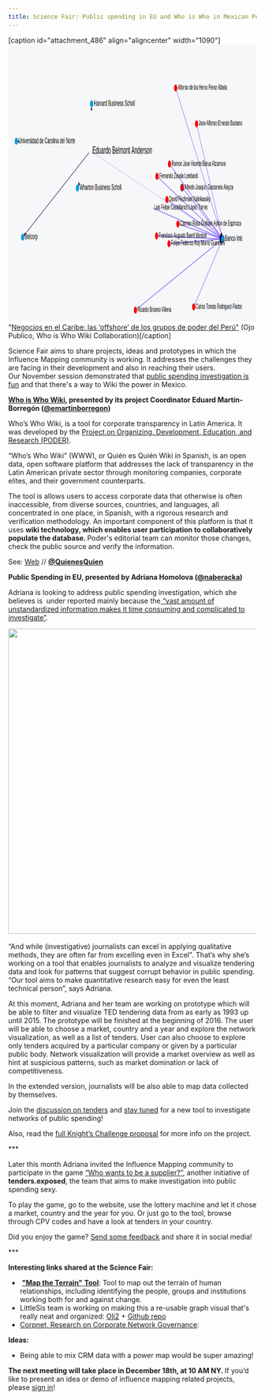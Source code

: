 ```yaml
---
title: Science Fair: Public spending in EU and Who is Who in Mexican Power
---
```


[caption id="attachment_486" align="aligncenter" width="1090"]<img class="wp-image-486" src="/assets/images/whoiswho.png" alt="quienesquienpoder_oct2015" width="1090" height="561" /> "<a href="http://ojo-publico.com/102/negocios-en-el-Caribe-las-%20offshore-de-los-grupos-de-poder-del-Peru" target="_blank">Negocios en el Caribe: las ‘offshore’ de los grupos de poder del Perú"</a> (Ojo Publico, Who is Who Wiki Collaboration)[/caption]

Science Fair aims to share projects, ideas and prototypes in which the Influence Mapping community is working. It addresses the challenges they are facing in their development and also in reaching their users. Our November session demonstrated that <a href="http://supplier.tenders.exposed/" target="_blank">public spending investigation is fun</a> and that there's a way to Wiki the power in Mexico.

<!--more-->
<p class="p1"><span class="s1"><b><a href="https://www.quienesquien.wiki/P%C3%A1gina_principal" target="_blank">Who is Who Wiki</a>, presented by its project Coordinator Eduard Martín-Borregón (<a href="https://twitter.com/emartinborregon" target="_blank">@emartinborregon</a>)</b></span></p>
<p class="p1"><span class="s1">Who’s Who Wiki, is a tool for corporate transparency in Latin America. It was developed by the <a href="http://projectpoder.org/es/" target="_blank">Project on Organizing, Development, Education, and Research (PODER)</a>. </span></p>
<p class="p1"><span class="s1">“Who’s Who Wiki” (WWW), or Quién es Quién Wiki in Spanish, is an open data, open software platform that addresses the lack of transparency in the Latin American private sector through monitoring companies, corporate elites, and their government counterparts. </span></p>
<p class="p1"><span class="s1">The tool is allows users to access corporate data that otherwise is often inaccessible, from diverse sources, countries, and languages, all concentrated in one place, in Spanish, with a rigorous research and verification methodology. An important component of this platform is that it uses <b>wiki technology, which enables user participation to collaboratively populate the database. </b>Poder's editorial team can monitor those changes, check the public source and verify the information.</span></p>
See:
<a href="https://www.quienesquien.wiki/P%C3%A1gina_principal" target="_blank">Web</a> // <a href="https://twitter.com/QuienQuienWiki" target="_blank"><strong>@QuienesQuien</strong></a>
<p class="p1"><strong><span class="s1">Public Spending in EU, presented by Adriana Homolova (<a href="https://twitter.com/naberacka" target="_blank">@naberacka</a>)</span></strong></p>
<p class="p1"><span class="s1">Adriana is looking to address public spending investigation, which she believes is<span class="Apple-converted-space">  </span>under reported mainly because the<a href="https://www.newschallenge.org/challenge/data/entries/public-spending-in-a-net" target="_blank"> “vast amount of unstandardized information makes it time consuming and complicated to investigate”</a>. </span></p>
<p class="p1"><a href="http://influencemapping.org/wp-content/uploads/2015/12/Tenders.png"><img class="wp-image-489 aligncenter" src="/assets/images/tenders.png alt="Tenders" width="837" height="618" /></a></p>
<p class="p1"><span class="s1">“And while (investigative) journalists can excel in applying qualitative methods, they are often far from excelling even in Excel". That’s why she’s working on a tool that enables journalists to analyze and visualize tendering data and look for patterns that suggest corrupt behavior in public spending. “Our tool aims to make quantitative research easy for even the least technical person”, says Adriana.</span></p>
<p class="p1"><span class="s1">At this moment, Adriana and her team are working on prototype which will be able to filter and visualize TED tendering data from as early as 1993 up until 2015. The prototype will be finished at the beginning of 2016. The user will be able to choose a market, country and a year and explore the network visualization, as well as a list of tenders. User can also choose to explore only tenders acquired by a particular company or given by a particular public body. Network visualization will provide a market overview as well as hint at suspicious patterns, such as market domination or lack of competitiveness. </span></p>
<p class="p1"><span class="s1">In the extended version, journalists will be also able to map data collected by themselves. </span></p>
<p class="p1"><span class="s1">Join the <a href="http://talk.tenders.exposed" target="_blank">discussion on tenders</a> and <a href="http://elvis.tenders.exposed" target="_blank">stay tuned</a> for a new tool to investigate networks of public spending!</span></p>
<p class="p1"><span class="s1">Also, read the <a href="https://www.newschallenge.org/challenge/data/entries/public-spending-in-a-net" target="_blank">full Knight’s Challenge proposal</a> for more info on the project.</span></p>
<p class="p1">***</p>
<p class="p1"><span class="s1">Later this month Adriana invited the Influence Mapping community to participate in the game <a href="http://supplier.tenders.exposed/" target="_blank">“Who wants to be a supplier?”</a>, another initiative of <strong>tenders.exposed</strong>, the team that aims to make investigation into public spending sexy. </span></p>
<p class="p1"><span class="s1">To play the game, go to the website, use the lottery machine and let it chose a market, country and the year for you. Or just go to the tool, browse through CPV codes and have<span class="Apple-converted-space"> </span>a look at tenders in your country.</span></p>
<p class="p1"><span class="s1">Did you enjoy the game? <a href="https://docs.google.com/forms/d/1DK9u9j_QBSskaP6ma5Fo8wQfngHANW29Ep1XYos7jTw/viewform" target="_blank">Send some feedback</a> and share it in social media!</span></p>
<p class="p1">***</p>
<p class="p1"></p>
<p class="p1"><strong><span class="s1">Interesting links shared at the Science Fair:</span></strong></p>

<ul>
	<li class="p1"><span class="s1"> <a href="https://www.newtactics.org/toolkit/map-terrain" target="_blank"><strong>"Map the Terrain"</strong> <strong>Tool</strong></a>: Tool to map out the terrain of human relationships, including identifying the people, groups and institutions working both for and against change.</span></li>
	<li class="p1"><span class="s1">LittleSis team is working on making this a re-usable graph visual that's really neat and organized:<span class="Apple-converted-space"> <a href="http://oli2.littlesis.org/" target="_blank">Oli2</a> </span>+ <a href="https://github.com/skomputer/oligrapher2/" target="_blank">Github repo</a></span></li>
	<li class="p1"><span class="s1"><a href="http://corpnet.uva.nl/" target="_blank">Corpnet, Research on Corporate Network Governance</a>: </span></li>
</ul>
<p class="p1"><strong><span class="s1">Ideas:</span></strong></p>

<ul>
	<li class="p1"><span class="s1">Being able to mix CRM data with a power map would be super amazing!</span></li>
</ul>
<strong>The next meeting will take place in December 18th, at 10 AM NY. </strong>If you’d like to present an idea or demo of influence mapping related projects, please <a href="http://influencemapping.org/december-science-fair-meet-the-narcodata-influence-mappers/" target="_blank">sign in</a>!
